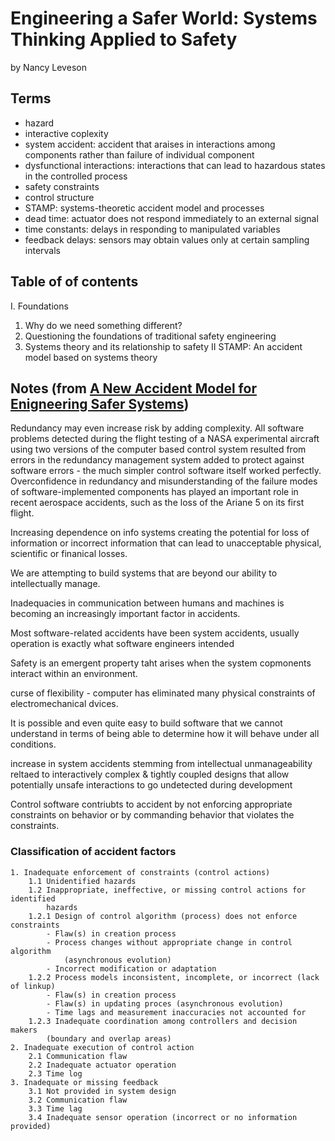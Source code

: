 # Engineering a Safer World: Systems Thinking Applied to Safety
by Nancy Leveson

## Terms

- hazard
- interactive coplexity
- system accident: accident that araises in interactions among components rather
    than failure of individual component
- dysfunctional interactions: interactions that can lead to hazardous states in
    the controlled process
- safety constraints
- control structure
- STAMP: systems-theoretic accident model and processes
- dead time: actuator does not respond immediately to an external signal
- time constants: delays in responding to manipulated variables
- feedback delays: sensors may obtain values only at certain sampling intervals

## Table of of contents

I. Foundations
1. Why do we need something different?
2. Questioning the foundations of traditional safety engineering
3. Systems theory and its relationship to safety
II STAMP: An accident model based on systems theory



## Notes (from [A New Accident Model for Enigneering Safer Systems][1])

[1]: http://sunnyday.mit.edu/accidents/safetyscience-single.pdf

Redundancy may even increase risk by adding complexity. All software problems
detected during the flight testing of a NASA experimental aircraft using two
versions of the computer based control system resulted from errors in the
redundancy management system added to protect against software errors - the much
simpler control software itself worked perfectly. Overconfidence in redundancy
and misunderstanding of the failure modes of software-implemented components has
played an important role in recent aerospace accidents, such as the loss of the
Ariane 5 on its first flight.

Increasing dependence on info systems creating the potential for loss of
information or incorrect information that can lead to unacceptable physical,
scientific or finanical losses.

We are attempting to build systems that are beyond our ability to intellectually
manage.

Inadequacies in communication between humans and machines is becoming an
increasingly important factor in accidents.

Most software-related accidents have been system accidents, usually operation is
exactly what software engineers intended

Safety is an emergent property taht arises when the system copmonents interact
within an environment.

curse of flexibility - computer has eliminated many physical constraints of
electromechanical dvices.

It is possible and even quite easy to build software that we cannot understand
in terms of being able to determine how it will behave under all conditions.

increase in system accidents stemming from intellectual unmanageability reltaed
to interactively complex & tightly coupled designs that allow potentially unsafe
interactions to go undetected during development

Control software contriubts to accident by not enforcing appropriate constraints
on behavior or by commanding behavior that violates the constraints.

### Classification of accident factors

```
1. Inadequate enforcement of constraints (control actions)
    1.1 Unidentified hazards
    1.2 Inappropriate, ineffective, or missing control actions for identified
        hazards
    1.2.1 Design of control algorithm (process) does not enforce constraints
        - Flaw(s) in creation process
        - Process changes without appropriate change in control algorithm
            (asynchronous evolution)
        - Incorrect modification or adaptation
    1.2.2 Process models inconsistent, incomplete, or incorrect (lack of linkup)
        - Flaw(s) in creation process
        - Flaw(s) in updating proces (asynchronous evolution)
        - Time lags and measurement inaccuracies not accounted for
    1.2.3 Inadequate coordination among controllers and decision makers
        (boundary and overlap areas)
2. Inadequate execution of control action
    2.1 Communication flaw
    2.2 Inadequate actuator operation
    2.3 Time log
3. Inadequate or missing feedback
    3.1 Not provided in system design
    3.2 Communication flaw
    3.3 Time lag
    3.4 Inadequate sensor operation (incorrect or no information provided)
```
